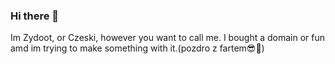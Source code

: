 ### Hi there 👋
Im Zydoot, or Czeski, however you want to call me. I bought a domain or fun amd im trying to make something with it.(pozdro z fartem😎🤙)

